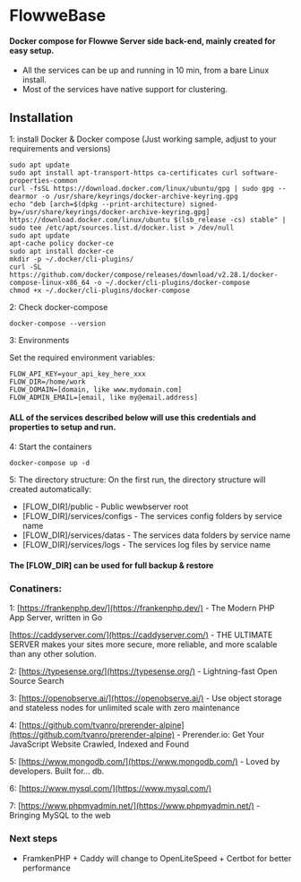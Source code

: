 # FlowweBase
#### Docker compose for Flowwe Server side back-end, mainly created for easy setup.

- All the services can be up and running in 10 min, from a bare Linux install.
- Most of the services have native support for clustering.


## Installation

1: install Docker & Docker compose (Just working sample, adjust to your requirements and versions)

```
sudo apt update
sudo apt install apt-transport-https ca-certificates curl software-properties-common
curl -fsSL https://download.docker.com/linux/ubuntu/gpg | sudo gpg --dearmor -o /usr/share/keyrings/docker-archive-keyring.gpg
echo "deb [arch=$(dpkg --print-architecture) signed-by=/usr/share/keyrings/docker-archive-keyring.gpg] https://download.docker.com/linux/ubuntu $(lsb_release -cs) stable" | sudo tee /etc/apt/sources.list.d/docker.list > /dev/null
sudo apt update
apt-cache policy docker-ce
sudo apt install docker-ce
mkdir -p ~/.docker/cli-plugins/
curl -SL https://github.com/docker/compose/releases/download/v2.28.1/docker-compose-linux-x86_64 -o ~/.docker/cli-plugins/docker-compose
chmod +x ~/.docker/cli-plugins/docker-compose
```

2: Check docker-compose
```
docker-compose --version
```
3: Environments

Set the required environment variables:
```
FLOW_API_KEY=your_api_key_here_xxx 
FLOW_DIR=/home/work
FLOW_DOMAIN=[domain, like www.mydomain.com]
FLOW_ADMIN_EMAIL=[email, like my@email.address]
```
#### ALL of the services described below will use this credentials and properties to setup and run.
4: Start the containers
```
docker-compose up -d
```

5: The directory structure:
On the first run, the directory structure will created automatically:

- [FLOW_DIR]/public - Public wewbserver root
- [FLOW_DIR]/services/configs - The services config folders by service name
- [FLOW_DIR]/services/datas - The services data folders by service name
- [FLOW_DIR]/services/logs - The services log files by service name

#### The [FLOW_DIR] can be used for full backup & restore

### Conatiners:

1: 
[https://frankenphp.dev/](https://frankenphp.dev/) - The Modern PHP App Server, written in Go

[https://caddyserver.com/](https://caddyserver.com/) - THE ULTIMATE SERVER makes your sites more secure, more reliable, and more scalable than any other solution.

2: 
[https://typesense.org/](https://typesense.org/) - Lightning-fast Open Source Search

3: 
[https://openobserve.ai/](https://openobserve.ai/) - Use object storage and stateless nodes for unlimited scale with zero maintenance

4: 
[https://github.com/tvanro/prerender-alpine](https://github.com/tvanro/prerender-alpine) - Prerender.io: Get Your JavaScript Website Crawled, Indexed and Found

5: 
[https://www.mongodb.com/](https://www.mongodb.com/) - Loved by developers. Built for... db.

6:
[https://www.mysql.com/](https://www.mysql.com/)

7: 
[https://www.phpmyadmin.net/](https://www.phpmyadmin.net/) - Bringing MySQL to the web

### Next steps

- FramkenPHP + Caddy will change to OpenLiteSpeed + Certbot for better performance

